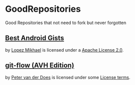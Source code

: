 # GoodRepositories
Good Repositories that not need to fork but never forgotten


## [Best Android Gists](https://github.com/lopspower/BestAndroidGists)

 by [Lopez Mikhael](http://mikhaellopez.com/) is licensed under a [Apache License 2.0](http://www.apache.org/licenses/LICENSE-2.0).


## [git-flow (AVH Edition)](https://github.com/petervanderdoes/gitflow-avh)

 by [Peter van der Does](https://github.com/petervanderdoes) is licensed under some [License terms](https://github.com/petervanderdoes/gitflow-avh/blob/develop/LICENSE).
